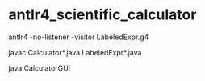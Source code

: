 # antlr4_scientific_calculator
antlr4 -no-listener -visitor LabeledExpr.g4 

javac Calculator*.java LabeledExpr*.java

java CalculatorGUI
